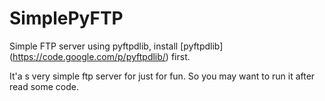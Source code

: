 SimplePyFTP
===========

Simple FTP server using pyftpdlib, install [pyftpdlib] (https://code.google.com/p/pyftpdlib/) first.

It'a s very simple ftp server for just for fun. So you may want to run it after read some code.
